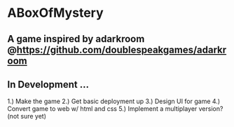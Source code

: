 # ABoxOfMystery

## A game inspired by adarkroom @https://github.com/doublespeakgames/adarkroom

## In Development ...

1.) Make the game
2.) Get basic deployment up
3.) Design UI for game
4.) Convert game to web w/ html and css
5.) Implement a multiplayer version?(not sure yet)
